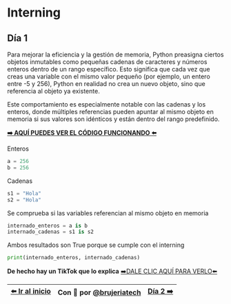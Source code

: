 
# Interning
## Día 1

Para mejorar la eficiencia y la gestión de memoria, Python preasigna ciertos objetos inmutables como pequeñas cadenas de caracteres y números enteros dentro de un rango específico. 
Esto significa que cada vez que creas una variable con el mismo valor pequeño (por ejemplo, un entero entre -5 y 256), Python en realidad no crea un nuevo objeto, sino que referencia al objeto ya existente. 

Este comportamiento es especialmente notable con las cadenas y los enteros, donde múltiples referencias pueden apuntar al mismo objeto en memoria si sus valores son idénticos y están dentro del rango predefinido.

**[➡️ AQUÍ PUEDES VER EL CÓDIGO FUNCIONANDO ⬅️](/notebooks/dia1-interning.ipynb)** 


Enteros
```Python
a = 256
b = 256
```

Cadenas
```Python
s1 = "Hola"
s2 = "Hola"
```

Se comprueba si las variables referencian al mismo objeto en memoria

```Python
internado_enteros = a is b
internado_cadenas = s1 is s2
```

Ambos resultados son True porque se cumple con el interning

```Python
print(internado_enteros, internado_cadenas)
```

**De hecho hay un TikTok que lo explica**
[➡️DALE CLIC AQUÍ PARA VERLO⬅️](https://vm.tiktok.com/ZM68gCCFV/)

| [⬅️ Ir al inicio ](/README.md) | Con 💖 por [@brujeriatech](https://www.instagram.com/brujeriatech/) | [Día 2 ➡️](/dias/dia2-lista_recursiva.md)|
|:------------- |:---------------:| -------------:|
